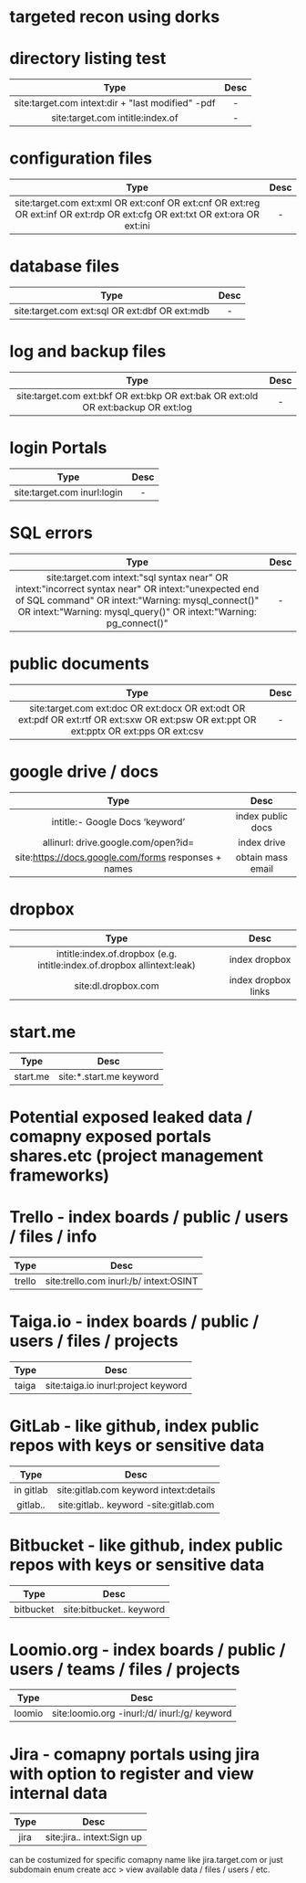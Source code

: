 # targeted recon using dorks


# directory listing test
| Type | Desc |
|:---:|:---:|
| site:target.com intext:dir + "last modified" -pdf | - |
| site:target.com intitle:index.of | - |


# configuration files 
| Type | Desc |
|:---:|:---:|
| site:target.com ext:xml OR ext:conf OR ext:cnf OR ext:reg OR ext:inf OR ext:rdp OR ext:cfg OR ext:txt OR ext:ora OR ext:ini | - |

# database files 
| Type | Desc |
|:---:|:---:|
| site:target.com ext:sql OR ext:dbf OR ext:mdb | - |

# log and backup files 
| Type | Desc |
|:---:|:---:|
| site:target.com ext:bkf OR ext:bkp OR ext:bak OR ext:old OR ext:backup OR ext:log  | - |

# login Portals 
| Type | Desc |
|:---:|:---:|
| site:target.com inurl:login  | - |

# SQL errors
| Type | Desc |
|:---:|:---:|
| site:target.com intext:"sql syntax near" OR intext:"incorrect syntax near" OR intext:"unexpected end of SQL command" OR intext:"Warning: mysql_connect()" OR intext:"Warning: mysql_query()" OR intext:"Warning: pg_connect()"  | - |

# public documents 
| Type | Desc |
|:---:|:---:|
| site:target.com ext:doc OR ext:docx OR ext:odt OR ext:pdf OR ext:rtf OR ext:sxw OR ext:psw OR ext:ppt OR ext:pptx OR ext:pps OR ext:csv  | - |


# google drive / docs
| Type | Desc |
|:---:|:---:|
| intitle:- Google Docs ‘keyword’ | index public docs |
| allinurl: drive.google.com/open?id= | index drive |
| site:https://docs.google.com/forms responses + names| obtain mass email |


# dropbox
| Type | Desc |
|:---:|:---:|
| intitle:index.of.dropbox  (e.g. intitle:index.of.dropbox allintext:leak) | index dropbox |
| site:dl.dropbox.com | index dropbox links |


# start.me
| Type | Desc |
|:---:|:---:|
| start.me | site:*.start.me keyword | leak | sources | OSINT.. etc  |


# Potential exposed leaked data / comapny exposed portals shares.etc (project management frameworks)


# Trello - index boards / public / users / files / info
| Type | Desc |
|:---:|:---:|
| trello | site:trello.com inurl:/b/ intext:OSINT  |


# Taiga.io - index boards / public / users / files / projects
| Type | Desc |
|:---:|:---:|
| taiga | site:taiga.io inurl:project keyword  |


# GitLab - like github, index public repos with keys or sensitive data
| Type | Desc |
|:---:|:---:|
| in gitlab | site:gitlab.com keyword intext:details  |
| gitlab.*.* | site:gitlab.*.* keyword -site:gitlab.com  |


# Bitbucket - like github, index public repos with keys or sensitive data
| Type | Desc |
|:---:|:---:|
| bitbucket | site:bitbucket.*.* keyword |


# Loomio.org - index boards / public / users / teams / files / projects
| Type | Desc |
|:---:|:---:|
| loomio | site:loomio.org -inurl:/d/ inurl:/g/ keyword |


# Jira - comapny portals using jira with option to register and view internal data
| Type | Desc |
|:---:|:---:|
| jira | site:jira.*.* intext:Sign up  |
can be costumized for specific comapny name like jira.target.com or just subdomain enum
create acc >  view available data / files / users / etc.
